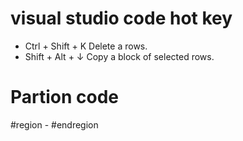 # visual studio code hot key
  
  - Ctrl  + Shift + K            Delete a rows.
  - Shift + Alt   + ↓            Copy a block of selected rows.
  
# Partion code
#region - #endregion
